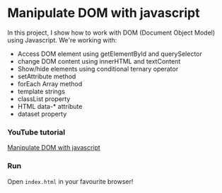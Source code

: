 # Manipulate DOM with javascript

In this project, I show how to work with DOM (Document Object Model) using Javascript. We're working with:

- Access DOM element using getElementById and querySelector
- change DOM content using innerHTML and textContent
- Show/hide elements using conditional ternary operator
- setAttribute method
- forEach Array method
- template strings
- classList property
- HTML data-\* attribute
- dataset property

### YouTube tutorial

[Manipulate DOM with javascript](https://youtu.be/gcLVZf-bjWI)

### Run

Open `index.html` in your favourite browser!
